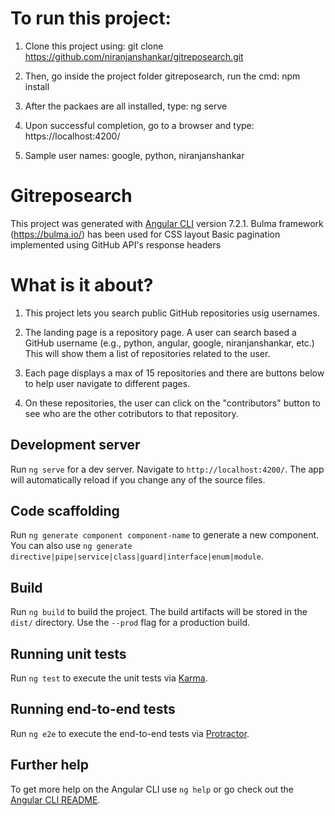 # To run this project:
1. Clone this project using: 
git clone https://github.com/niranjanshankar/gitreposearch.git

2. Then, go inside the project folder gitreposearch, run the cmd:
npm install

3. After the packaes are all installed, type:
ng serve

4. Upon successful completion, go to a browser and type:
https://localhost:4200/

5. Sample user names: google, python, niranjanshankar

# Gitreposearch

This project was generated with [Angular CLI](https://github.com/angular/angular-cli) version 7.2.1.
Bulma framework (https://bulma.io/) has been used for CSS layout
Basic pagination implemented using GitHub API's response headers

# What is it about?

1. This project lets you search public GitHub repositories usig usernames.

2. The landing page is a repository page. A user can search based a GitHub username (e.g., python, angular, google, niranjanshankar, etc.) This will show them a list of repositories related to the user. 

3. Each page displays a max of 15 repositories and there are buttons below to help user navigate to different pages.

4. On these repositories, the user can click on the "contributors" button to see who are the other cotributors to that repository.

## Development server

Run `ng serve` for a dev server. Navigate to `http://localhost:4200/`. The app will automatically reload if you change any of the source files.

## Code scaffolding

Run `ng generate component component-name` to generate a new component. You can also use `ng generate directive|pipe|service|class|guard|interface|enum|module`.

## Build

Run `ng build` to build the project. The build artifacts will be stored in the `dist/` directory. Use the `--prod` flag for a production build.

## Running unit tests

Run `ng test` to execute the unit tests via [Karma](https://karma-runner.github.io).

## Running end-to-end tests

Run `ng e2e` to execute the end-to-end tests via [Protractor](http://www.protractortest.org/).

## Further help

To get more help on the Angular CLI use `ng help` or go check out the [Angular CLI README](https://github.com/angular/angular-cli/blob/master/README.md).

